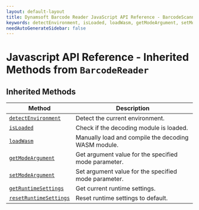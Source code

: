 ```yaml
---
layout: default-layout
title: Dynamsoft Barcode Reader JavaScript API Reference - BarcodeScanner Inherited Methods from BarcodeReader
keywords: detectEnvironment, isLoaded, loadWasm, getModeArgument, setModeArgument, getRuntimeSettings, resetRuntimeSettings, inherited methods, BarcodeReader, BarcodeScanner, api reference, javascript, js
needAutoGenerateSidebar: false
---
```



# Javascript API Reference - Inherited Methods from `BarcodeReader`


## Inherited Methods

| Method               | Description |
|----------------------|-------------|
| [`detectEnvironment`](../../BarcodeReader/methods/initialize-and-destroy.md#detectenvironment) | Detect the current environment. |
| [`isLoaded`](../../BarcodeReader/methods/initialize-and-destroy.md#isloaded) | Check if the decoding module is loaded. |
| [`loadWasm`](../../BarcodeReader/methods/initialize-and-destroy.md#loadwasm) | Manually load and compile the decoding WASM module. |
| [`getModeArgument`](../../BarcodeReader/methods/parameter-and-runtime-settings.md#getmodeargument) | Get argument value for the specified mode parameter. |
| [`setModeArgument`](../../BarcodeReader/methods/parameter-and-runtime-settings.md#setmodeargument) | Set argument value for the specified mode parameter. |
| [`getRuntimeSettings`](../../BarcodeReader/methods/parameter-and-runtime-settings.md#getruntimesettings) | Get current runtime settings. |
| [`resetRuntimeSettings`](../../BarcodeReader/methods/parameter-and-runtime-settings.md#resetruntimesettings) | Reset runtime settings to default. |
